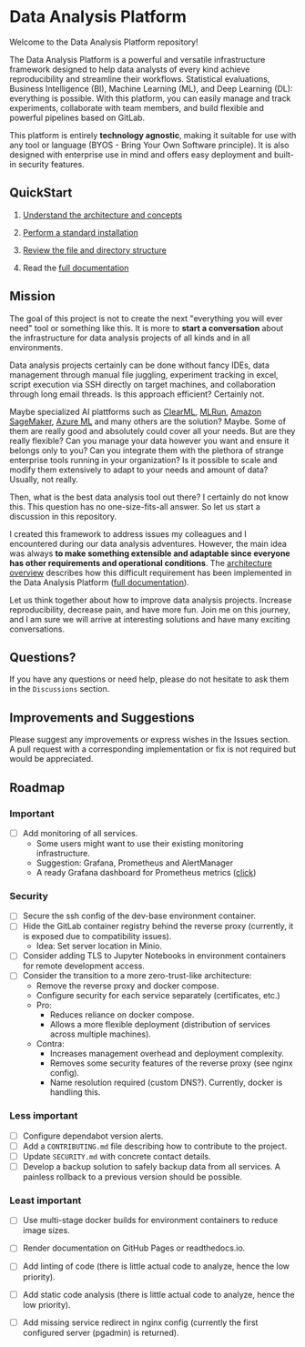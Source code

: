 

# Data Analysis Platform

Welcome to the Data Analysis Platform repository!

The Data Analysis Platform is a powerful and versatile infrastructure framework designed to help data analysts of every kind achieve reproducibility and streamline their workflows. Statistical evaluations, Business Intelligence (BI), Machine Learning (ML), and  Deep Learning (DL): everything is possible. With this platform, you can easily manage and track experiments, collaborate with team members, and build flexible and powerful pipelines based on GitLab.

This platform is entirely **technology agnostic**, making it suitable for use with any tool or language (BYOS - Bring Your Own Software principle). It is also designed with enterprise use in mind and offers easy deployment and built-in security features.

## QuickStart

1) [Understand the architecture and concepts](docs/architecture.md)

2) [Perform a standard installation](docs/provision.md)

3) [Review the file and directory structure](docs/files_and_directories.md)

4) Read the [full documentation](docs/index.md#table-of-contents)

## Mission

The goal of this project is not to create the next "everything you will ever need" tool or something like this. It is more to **start a conversation** about the infrastructure for data analysis projects of all kinds and in all environments. 

Data analysis projects certainly can be done without fancy IDEs, data management through manual file juggling, experiment tracking in excel, script execution via SSH directly on target machines, and collaboration through long email threads. Is this approach efficient? Certainly not. 

Maybe specialized AI plattforms such as [ClearML](https://clear.ml/), [MLRun](https://www.mlrun.org/), [Amazon SageMaker](https://aws.amazon.com/sagemaker/), [Azure ML](https://azure.microsoft.com/en-us/products/machine-learning/) and many others are the solution? Maybe. Some of them are really good and absolutely could cover all your needs. But are they really flexible? Can you manage your data however you want and ensure it belongs only to you? Can you integrate them with the plethora of strange enterprise tools running in your organization? Is it possible to scale and modify them extensively to adapt to your needs and amount of data? Usually, not really.

Then, what is the best data analysis tool out there? I certainly do not know this. This question has no one-size-fits-all answer. So let us start a discussion in this repository. 

I created this framework to address issues my colleagues and I encountered during our data analysis adventures. However, the main idea was always **to make something extensible and adaptable since everyone has other requirements and operational conditions**. The [architecture overview](docs/architecture.md) describes how this difficult requirement has been implemented in the Data Analysis Platform ([full documentation](docs/index.md)).

Let us think together about how to improve data analysis projects. Increase reproducibility, decrease pain, and have more fun. Join me on this journey, and I am sure we will arrive at interesting solutions and have many exciting conversations.

## Questions?

If you have any questions or need help, please do not hesitate to ask them in the `Discussions` section.

## Improvements and Suggestions

Please suggest any improvements or express wishes in the Issues section. A pull request with a corresponding implementation or fix is not required but would be appreciated.

## Roadmap

### Important

- [ ] Add monitoring of all services.
    - Some users might want to use their existing monitoring infrastructure.
    - Suggestion: Grafana, Prometheus and AlertManager
    - A ready Grafana dashboard for Prometheus metrics ([click](https://grafana.com/grafana/dashboards/1860-node-exporter-full/))

### Security

- [ ] Secure the ssh config of the dev-base environment container.
- [ ] Hide the GitLab container registry behind the reverse proxy (currently, it is exposed due to compatibility issues).
    - Idea: Set server location in Minio.
- [ ] Consider adding TLS to Jupyter Notebooks in environment containers for remote development access.
- [ ] Consider the transition to a more zero-trust-like architecture:
    - Remove the reverse proxy and docker compose.
    - Configure security for each service separately (certificates, etc.)
    - Pro:
        - Reduces reliance on docker compose.
        - Allows a more flexible deployment (distribution of services across multiple machines).
    - Contra:
        - Increases management overhead and deployment complexity.
        - Removes some security features of the reverse proxy (see nginx config).
        - Name resolution required (custom DNS?). Currently, docker is handling this.

### Less important

- [ ] Configure dependabot version alerts.
- [ ] Add a `CONTRIBUTING.md` file describing how to contribute to the project.
- [ ] Update `SECURITY.md` with concrete contact details.
- [ ] Develop a backup solution to safely backup data from all services. A painless rollback to a previous version should be possible.

### Least important

- [ ] Use multi-stage docker builds for environment containers to reduce image sizes.
- [ ] Render documentation on GitHub Pages or readthedocs.io.
- [ ] Add linting of code (there is little actual code to analyze, hence the low priority).
- [ ] Add static code analysis (there is little actual code to analyze, hence the low priority).
- [ ] Add missing service redirect in nginx config (currently the first configured server (pgadmin) is returned).



